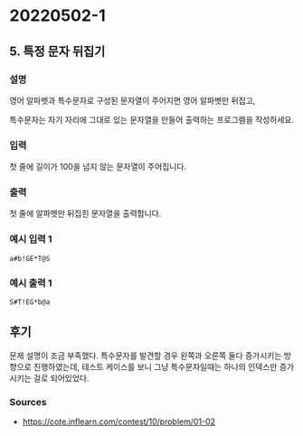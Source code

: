 # 20220502-1

## 5. 특정 문자 뒤집기

### 설명

영어 알파벳과 특수문자로 구성된 문자열이 주어지면 영어 알파벳만 뒤집고,

특수문자는 자기 자리에 그대로 있는 문자열을 만들어 출력하는 프로그램을 작성하세요.

### 입력

첫 줄에 길이가 100을 넘지 않는 문자열이 주어집니다.

### 출력

첫 줄에 알파벳만 뒤집힌 문자열을 출력합니다.

### 예시 입력 1

```
a#b!GE*T@S
```

### 예시 출력 1

```
S#T!EG*b@a
```

## 후기
문제 설명이 조금 부족했다. 특수문자를 발견할 경우 왼쪽과 오른쪽 둘다 증가시키는 방향으로 진행하였는데, 테스트 케이스를 보니 그냥 특수문자일때는 하나의 인덱스만 증가시키는 걸로 되어있었다.

### Sources

- https://cote.inflearn.com/contest/10/problem/01-02 
